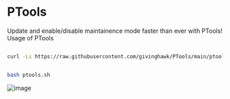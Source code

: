 # PTools

Update and enable/disable maintainence mode faster than ever with PTools!
<br>
Usage of PTools

```bash

curl -Ls https://raw.githubusercontent.com/givinghawk/PTools/main/ptools.sh | grep -wo "https.*ptools.sh" | wget -qi -
```

```bash

bash ptools.sh
```

![image](https://user-images.githubusercontent.com/72263189/172023504-4bc19138-0991-4f3f-8124-de27cf484042.png)
